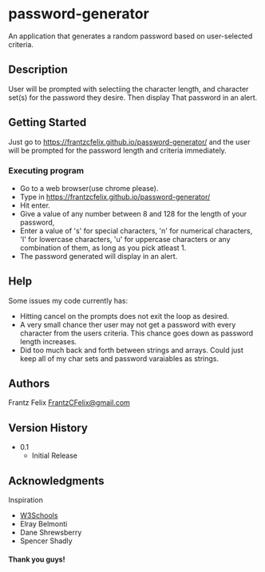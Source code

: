 # password-generator

An application that generates a random password based on user-selected criteria.

## Description

User will be prompted with selectiing the character length, and character set(s) for the password they desire. Then display That password in an alert.

## Getting Started

Just go to https://frantzcfelix.github.io/password-generator/ and the user will be prompted for the password length and criteria immediately.


### Executing program

* Go to a web browser(use chrome please).
* Type in https://frantzcfelix.github.io/password-generator/
* Hit enter.
* Give a value of any number between 8 and 128 for the length of your password,
* Enter a value of 's' for special characters, 'n' for numerical characters, 'l' for lowercase characters, 'u' for uppercase characters or any combination of them, as long as you pick atleast 1.
* The password generated will display in an alert.


## Help
Some issues my code currently has:
* Hitting cancel on the prompts does not exit the loop as desired.
* A very small chance ther user may not get a password with every character from the users criteria. This chance goes down as password length increases.
* Did too much back and forth between strings and arrays. Could just keep all of my char sets and password varaiables as strings.

## Authors

Frantz Felix
FrantzCFelix@gmail.com

## Version History

* 0.1
    * Initial Release

## Acknowledgments

Inspiration
* [W3Schools](https://www.w3schools.com/)
* Elray Belmonti
* Dane Shrewsberry
* Spencer Shadly
#### Thank you guys!
